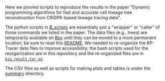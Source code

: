 Here we provied scripts to reproduce the results in the paper "Dynamic programming algorithms for fast and accurate cell lineage tree reconstruction from CRISPR-based lineage tracing data". 

The python scrpits in [B_scripts](B_scripts) are essentially just a "wrapper" or "caller" of those commands we listed in the paper. The data files (e.g., trees) are temporarily available on [Box](https://umd.app.box.com/folder/290092756447?s=hyw8dcn2rp8p49uxhpptg7rrrp4ckev4) until they can be moved to a more permanent location; be sure to read this [README](https://github.com/molloy-lab/star-study/blob/main/B_scripts/README.md). We needed to re-organize the KP-Tracer data files to improve accessibility; the bash scripts used for the reorganization are in this repository and the re-organized files are in [`bio_result.tar.gz`](https://umd.app.box.com/s/hyw8dcn2rp8p49uxhpptg7rrrp4ckev4/file/1688204416617). 

The CSV files as well as scripts for making plots and tables is under the [summary](summary) directory.
